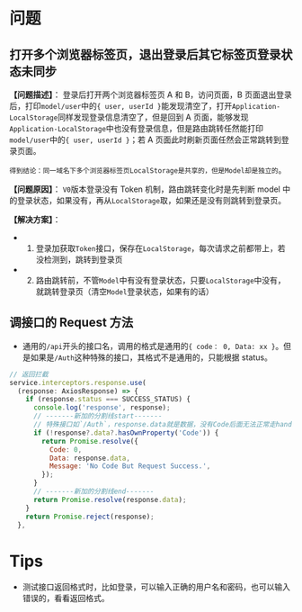 # 问题

## 打开多个浏览器标签页，退出登录后其它标签页登录状态未同步

**【问题描述】**：
登录后打开两个浏览器标签页 A 和 B，访问页面，B 页面退出登录后，打印`model/user`中的`{ user, userId }`能发现清空了，打开`Application-LocalStorage`同样发现登录信息清空了，但是回到 A 页面，能够发现`Application-LocalStorage`中也没有登录信息，但是路由跳转任然能打印`model/user`中的`{ user, userId }`；若 A 页面此时刷新页面任然会正常跳转到登录页面。

`得到结论：同一域名下多个浏览器标签页LocalStorage是共享的，但是Model却是独立的`。

**【问题原因】**：
`V0`版本登录没有 Token 机制，路由跳转变化时是先判断 model 中的登录状态，如果没有，再从`LocalStorage`取，如果还是没有则跳转到登录页。

**【解决方案】**：

- 1. 登录加获取`Token`接口，保存在`LocalStorage`，每次请求之前都带上，若没检测到，跳转到登录页
- 2. 路由跳转前，不管`Model`中有没有登录状态，只要`LocalStorage`中没有，就跳转登录页（清空`Model`登录状态，如果有的话）

## 调接口的 Request 方法

- 通用的`/api`开头的接口名，调用的格式是通用的`{ code： 0, Data: xx }`。但是如果是`/Auth`这种特殊的接口，其格式不是通用的，只能根据 status。

```js
// 返回拦截
service.interceptors.response.use(
  (response: AxiosResponse) => {
    if (response.status === SUCCESS_STATUS) {
      console.log('response', response);
      // -------新加的分割线start-------
      // 特殊接口如`/Auth`，response.data就是数据，没有Code后面无法正常走handleRequest，所以再包一层
      if (!response?.data?.hasOwnProperty('Code')) {
        return Promise.resolve({
          Code: 0,
          Data: response.data,
          Message: 'No Code But Request Success.',
        });
      }
      // -------新加的分割线end-------
      return Promise.resolve(response.data);
    }
    return Promise.reject(response);
  },
```

# Tips

- 测试接口返回格式时，比如登录，可以输入正确的用户名和密码，也可以输入错误的，看看返回格式。
